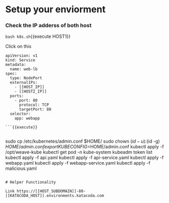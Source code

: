 # Setup your enviorment

### Check the IP adderss of both host

`bash k8s.sh`{{execute HOST1}}

Click on this 

```
apiVersion: v1
kind: Service
metadata:
  name: web-lb
spec:
  type: NodePort
  externalIPs:
    - [[HOST_IP]]
    - [[HOST2_IP]]
  ports:
    - port: 80
      protocol: TCP
      targetPort: 80
  selector:
    app: webapp

```{{execute}}


```
sudo cp /etc/kubernetes/admin.conf $HOME/
sudo chown $(id -u):$(id -g) $HOME/admin.conf
export KUBECONFIG=$HOME/admin.conf
kubectl apply -f /opt/weave-kube
kubectl get pod -n kube-system
kubeadm token list
kubectl apply -f api.yaml
kubectl apply -f api-service.yaml
kubectl apply -f webapp.yaml
kubectl apply -f webapp-service.yaml
kubectl apply -f malicious.yaml

```{{execute}}

# Helper Functionality

Link https://[[HOST_SUBDOMAIN]]-80-[[KATACODA_HOST]].environments.katacoda.com